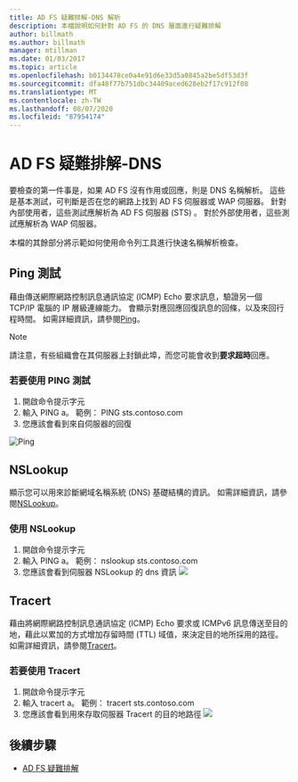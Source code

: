 ```yaml
---
title: AD FS 疑難排解-DNS 解析
description: 本檔說明如何針對 AD FS 的 DNS 層面進行疑難排解
author: billmath
ms.author: billmath
manager: mtillman
ms.date: 01/03/2017
ms.topic: article
ms.openlocfilehash: b0134478ce0a4e91d6e33d5a0845a2be5df53d3f
ms.sourcegitcommit: dfa48f77b751dbc34409aced628eb2f17c912f08
ms.translationtype: MT
ms.contentlocale: zh-TW
ms.lasthandoff: 08/07/2020
ms.locfileid: "87954174"
---
```

# <a name="ad-fs-troubleshooting---dns"></a>AD FS 疑難排解-DNS
要檢查的第一件事是，如果 AD FS 沒有作用或回應，則是 DNS 名稱解析。  這些是基本測試，可判斷是否在您的網路上找到 AD FS 伺服器或 WAP 伺服器。  針對內部使用者，這些測試應解析為 AD FS 伺服器 (STS) 。    對於外部使用者，這些測試應解析為 WAP 伺服器。

本檔的其餘部分將示範如何使用命令列工具進行快速名稱解析檢查。

## <a name="ping-test"></a>Ping 測試
藉由傳送網際網路控制訊息通訊協定 (ICMP) Echo 要求訊息，驗證另一個 TCP/IP 電腦的 IP 層級連線能力。 會顯示對應回應回復訊息的回條，以及來回行程時間。  如需詳細資訊，請參閱[Ping](/previous-versions/windows/it-pro/windows-server-2012-R2-and-2012/ff961503(v=ws.11))。


>[!NOTE]
>請注意，有些組織會在其伺服器上封鎖此埠，而您可能會收到**要求超時**回應。

### <a name="to-use-a-ping-test"></a>若要使用 PING 測試
1.  開啟命令提示字元
2. 輸入 PING <name of adfs server> a。 範例： PING sts.contoso.com
3. 您應該會看到來自伺服器的回復

![Ping](media/ad-fs-tshoot-dns/dns1.png)

## <a name="nslookup"></a>NSLookup
顯示您可以用來診斷網域名稱系統 (DNS) 基礎結構的資訊。  如需詳細資訊，請參閱[NSLookup](/previous-versions/windows/it-pro/windows-server-2012-R2-and-2012/cc725991(v=ws.11))。

### <a name="to-use-a-nslookup"></a>使用 NSLookup
1.  開啟命令提示字元
2. 輸入 PING <name of adfs server> a。 範例： nslookup sts.contoso.com
3. 您應該會看到伺服器 NSLookup 的 dns 資訊 ![](media/ad-fs-tshoot-dns/dns2.png)

## <a name="tracert"></a>Tracert
藉由將網際網路控制訊息通訊協定 (ICMP) Echo 要求或 ICMPv6 訊息傳送至目的地，藉此以累加的方式增加存留時間 (TTL) 域值，來決定目的地所採用的路徑。   如需詳細資訊，請參閱[Tracert](/previous-versions/windows/it-pro/windows-server-2012-R2-and-2012/ff961507(v=ws.11))。


### <a name="to-use-tracert"></a>若要使用 Tracert
1.  開啟命令提示字元
2. 輸入 tracert <name of adfs server> a。 範例： tracert sts.contoso.com
3. 您應該會看到用來存取伺服器 Tracert 的目的地路徑 ![](media/ad-fs-tshoot-dns/dns3.png)

## <a name="next-steps"></a>後續步驟

- [AD FS 疑難排解](ad-fs-tshoot-overview.md)
